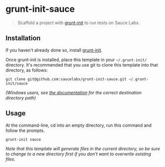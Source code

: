 # grunt-init-sauce

> Scaffold a project with [grunt-init][] to run tests on Sauce Labs.

[grunt-init]: http://gruntjs.com/project-scaffolding

## Installation
If you haven't already done so, install [grunt-init][].

Once grunt-init is installed, place this template in your `~/.grunt-init/` directory. It's recommended that you use git to clone this template into that directory, as follows:

```
git clone git@github.com:saucelabs/grunt-init-sauce.git ~/.grunt-init/sauce
```

_(Windows users, see [the documentation][grunt-init] for the correct destination directory path)_

## Usage

At the command-line, cd into an empty directory, run this command and follow the prompts.

```
grunt-init sauce
```

_Note that this template will generate files in the current directory, so be sure to change to a new directory first if you don't want to overwrite existing files._
